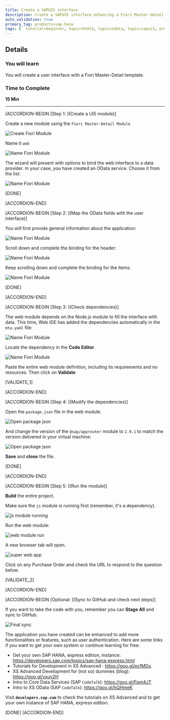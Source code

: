 ```yaml
---
title: Create a SAPUI5 interface
description: Create a SAPUI5 interface enhancing a Fiori Master-detail template
auto_validation: true
primary_tag: products>sap-hana
tags: [  tutorial>beginner, topic>html5, topic>odata, topic>sapui5, products>sap-hana ]
---
```


## Details
### You will learn  
You will create a user interface with a Fiori Master-Detail template.

### Time to Complete
**15 Min**

---

[ACCORDION-BEGIN [Step 1: ](Create a UI5 module)]

Create a new module using the `Fiori Master-Detail Module`

![Create Fiori Module](1.png)

Name it `web`

![Name Fiori Module](2.png)

The wizard will present with options to bind the web interface to a data provider. In your case, you have created an OData service. Choose it from the list:

![Name Fiori Module](3.png)

[DONE]

[ACCORDION-END]

[ACCORDION-BEGIN [Step 2: ](Map the OData fields with the user interface)]

You will first provide general information about the application:

![Name Fiori Module](4.png)

Scroll down and complete the binding for the header:

![Name Fiori Module](5.png)

Keep scrolling down and complete the binding for the items:

![Name Fiori Module](6_1.png)

[DONE]

[ACCORDION-END]


[ACCORDION-BEGIN [Step 3: ](Check dependencies)]

The web module depends on the Node.js module to fill the interface with data. This time, Web IDE has added the dependencies automatically in the `mta.yaml` file:

![Name Fiori Module](7.png)

Locate the dependency in the **Code Editor**.

![Name Fiori Module](validate.png)

Paste the entire web module definition, including its requirements and no resources. Then click on **Validate**

[VALIDATE_1]

[ACCORDION-END]

[ACCORDION-BEGIN [Step 4: ](Modify the dependencies)]

Open the `package.json` file in the web module.

![Open package json](dep1.png)

And change the version of the  `@sap/approuter` module to `2.9.1` to match the version delivered in your virtual machine:

![Open package json](dep2.png)

**Save** and **close** the file.

[DONE]

[ACCORDION-END]

[ACCORDION-BEGIN [Step 5: ](Run the module)]

**Build** the entire project.

Make sure the `js` module is running first (remember, it's a dependency).

![js module running](js.png)

Run the web module:

![web module run](web.png)


A new browser tab will open.

![super web app](super_1.png)

Click on any Purchase Order and check the URL to respond to the question below.

[VALIDATE_2]

[ACCORDION-END]

[ACCORDION-BEGIN [Optional: ](Sync to GitHub and check next steps)]

If you want to take the code with you, remember you can **Stage All** and sync to GitHub.

![Final sync](sync.png)

The application you have created can be enhanced to add more functionalities or features, such as user authentication. Here are some links if you want to get your own system or continue learning for free:

- Get your own SAP HANA, express edition, instance: <https://developers.sap.com/topics/sap-hana-express.html>
- Tutorials for Development in XS Advanced : <https://goo.gl/ecfMDu>
- XS Advanced Development for (not so) dummies (blog): <https://goo.gl/vsuy2H>
- Intro to Core Data Services (SAP `CodeTalk`): <https://goo.gl/Fpm4JT>
- Intro to XS OData (SAP `CodeTalk`): <https://goo.gl/hQHmeK>

Visit **`developers.sap.com`** to check the tutorials on XS Advanced and to get your own instance of SAP HANA, express edition.


[DONE]
[ACCORDION-END]
